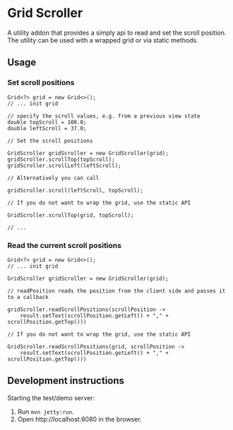 # Grid Scroller

A utility addon that provides a simply api to read and set the scroll position. The utility
can be used with a wrapped grid or via static methods.

## Usage
### Set scroll positions
```
Grid<?> grid = new Grid<>();
// ... init grid

// specify the scroll values, e.g. from a previous view state
double topScroll = 100.0;
double leftScroll = 37.0;

// Set the scroll positions

GridScroller gridScroller = new GridScroller(grid);
gridScroller.scrollTop(topScroll);
gridScroller.scrollLeft(leftScroll);

// Alternatively you can call

gridScroller.scroll(leftScroll, topScroll);

// If you do not want to wrap the grid, use the static API

GridScroller.scrollTop(grid, topScroll);

// ...
```
### Read the current scroll positions
```
Grid<?> grid = new Grid<>();
// ... init grid

GridScroller gridScroller = new GridScroller(grid);

// readPosition reads the position from the client side and passes it to a callback

gridScroller.readScrollPositions(scrollPosition -> 
    result.setText(scrollPosition.getLeft() + "," + scrollPosition.getTop()))
    
// If you do not want to wrap the grid, use the static API

GridScroller.readScrollPositions(grid, scrollPosition -> 
    result.setText(scrollPosition.getLeft() + "," + scrollPosition.getTop()))
```

## Development instructions
Starting the test/demo server:
1. Run `mvn jetty:run`.
2. Open http://localhost:8080 in the browser.
